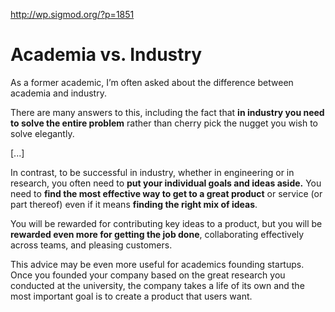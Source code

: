 http://wp.sigmod.org/?p=1851

# Academia vs. Industry

As a former academic, I’m often asked about the difference between academia and industry. 

There are many answers to this, including the fact that **in industry you need to solve the entire problem** rather than cherry pick the nugget you wish to solve elegantly. 

[...]

In contrast, to be successful in industry, whether in engineering or in research, you often need to **put your individual goals and ideas aside.** You need to **find the most effective way to get to a great product** or service (or part thereof) even if it means **finding the right mix of ideas**. 

You will be rewarded for contributing key ideas to a product, but you will be **rewarded even more for getting the job done**, collaborating effectively across teams, and pleasing customers. 

This advice may be even more useful for academics founding startups. Once you founded your company based on the great research you conducted at the university, the company takes a life of its own and the most important goal is to create a product that users want. 
